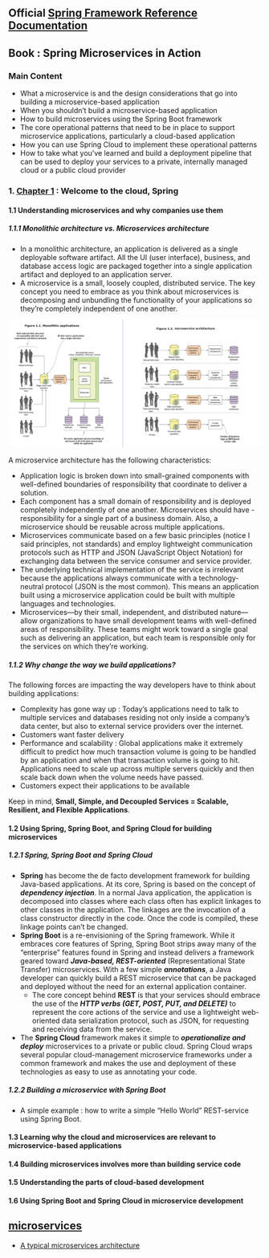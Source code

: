 ## Official [Spring Framework Reference Documentation](https://docs.spring.io/spring/docs/4.3.13.BUILD-SNAPSHOT/spring-framework-reference/htmlsingle/)

## Book : Spring Microservices in Action
### Main Content
- What a microservice is and the design considerations that go into building a microservice-based application
- When you shouldn’t build a microservice-based application
- How to build microservices using the Spring Boot framework
- The core operational patterns that need to be in place to support microservice applications, particularly a cloud-based application
- How you can use Spring Cloud to implement these operational patterns
- How to take what you’ve learned and build a deployment pipeline that can be used to deploy your services to a private, internally managed cloud or a public cloud provider

### 1. [Chapter 1](http://proquest.safaribooksonline.com.rpa.sccl.org/book/web-development/9781617293986/chapter-1dot-welcome-to-the-cloud-spring/kindle_split_010_html) : Welcome to the cloud, Spring
#### 1.1 Understanding microservices and why companies use them
##### 1.1.1 Monolithic architecture vs. Microservices architecture
- In a monolithic architecture, an application is delivered as a single deployable software artifact. All the UI (user interface), business, and database access logic are packaged together into a single application artifact and deployed to an application server.
- A microservice is a small, loosely coupled, distributed service. The key concept you need to embrace as you think about microservices is decomposing and unbundling the functionality of your applications so they’re completely independent of one another.

![monolithic vs. microservices](./images/monolithic_vs_microservices.jpg)

A microservice architecture has the following characteristics:

- Application logic is broken down into small-grained components with well-defined boundaries of responsibility that coordinate to deliver a solution.
- Each component has a small domain of responsibility and is deployed completely independently of one another. Microservices should have - responsibility for a single part of a business domain. Also, a microservice should be reusable across multiple applications.
- Microservices communicate based on a few basic principles (notice I said principles, not standards) and employ lightweight communication protocols such as HTTP and JSON (JavaScript Object Notation) for exchanging data between the service consumer and service provider.
- The underlying technical implementation of the service is irrelevant because the applications always communicate with a technology-neutral protocol (JSON is the most common). This means an application built using a microservice application could be built with multiple languages and technologies.
- Microservices—by their small, independent, and distributed nature—allow organizations to have small development teams with well-defined areas of responsibility. These teams might work toward a single goal such as delivering an application, but each team is responsible only for the services on which they’re working.

##### 1.1.2 Why change the way we build applications?
The following forces are impacting the way developers have to think about building applications:
- Complexity has gone way up : Today’s applications need to talk to multiple services and databases residing not only inside a company’s data center, but also to external service providers over the internet.
- Customers want faster delivery
- Performance and scalability : Global applications make it extremely difficult to predict how much transaction volume is going to be handled by an application and when that transaction volume is going to hit. Applications need to scale up across multiple servers quickly and then scale back down when the volume needs have passed.
- Customers expect their applications to be available

Keep in mind, **Small, Simple, and Decoupled Services = Scalable, Resilient, and Flexible Applications**.

#### 1.2 Using Spring, Spring Boot, and Spring Cloud for building microservices
##### 1.2.1 Spring, Spring Boot and Spring Cloud
- **Spring** has become the de facto development framework for building Java-based applications. At its core, Spring is based on the concept of _**dependency injection**_. In a normal Java application, the application is decomposed into classes where each class often has explicit linkages to other classes in the application. The linkages are the invocation of a class constructor directly in the code. Once the code is compiled, these linkage points can’t be changed.
- **Spring Boot** is a re-envisioning of the Spring framework. While it embraces core features of Spring, Spring Boot strips away many of the “enterprise” features found in Spring and instead delivers a framework geared toward _**Java-based, REST-oriented**_ (Representational State Transfer) microservices. With a few simple _**annotations**_, a Java developer can quickly build a REST microservice that can be packaged and deployed without the need for an external application container.
  - The core concept behind **REST** is that your services should embrace the use of the _**HTTP verbs (GET, POST, PUT, and DELETE)**_ to represent the core actions of the service and use a lightweight web-oriented data serialization protocol, such as JSON, for requesting and receiving data from the service.
- The **Spring Cloud** framework makes it simple to _**operationalize and deploy**_ microservices to a private or public cloud. Spring Cloud wraps several popular cloud-management microservice frameworks under a common framework and makes the use and deployment of these technologies as easy to use as annotating your code.

##### 1.2.2 Building a microservice with Spring Boot 
- A simple example : how to write a simple “Hello World” REST-service using Spring Boot.


#### 1.3 Learning why the cloud and microservices are relevant to microservice-based applications
#### 1.4 Building microservices involves more than building service code
#### 1.5 Understanding the parts of cloud-based development
#### 1.6 Using Spring Boot and Spring Cloud in microservice development


## [microservices](https://www.microservices.com/)
- [A typical microservices architecture](https://www.microservices.com/reference-architecture/)
